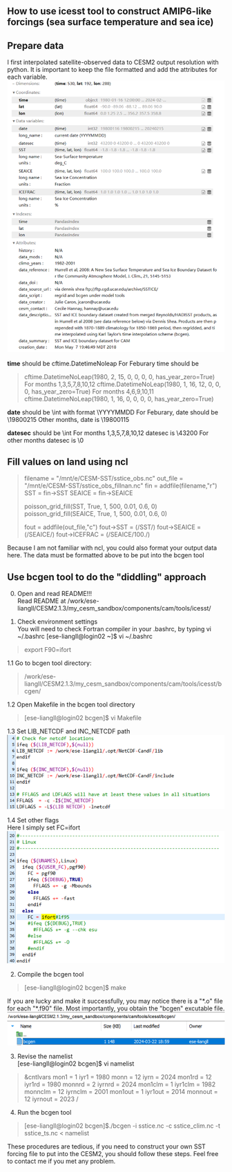 How to use icesst tool to construct AMIP6-like forcings (sea surface temperature and sea ice)
----


## Prepare data
I first interpolated satellite-observed data to CESM2 output resolution with python. It is important to keep the file formatted and add the attributes for each variable.  
![pic1](./pics/tutorial3_1.png)


**time** should be cftime.DatetimeNoleap
For Feburary time should be 
>cftime.DatetimeNoLeap(1980, 2, 15, 0, 0, 0, 0, has_year_zero=True)
For months 1,3,5,7,8,10,12
cftime.DatetimeNoLeap(1980, 1, 16, 12, 0, 0, 0, has_year_zero=True)
For months 4,6,9,10,11
>cftime.DatetimeNoLeap(1980, 1, 16, 0, 0, 0, 0, has_year_zero=True)


**date** should be \int with format \YYYYMMDD
For Feburary, date should be \19800215
Other months, date is \19800115


**datesec** should be \int
For months 1,3,5,7,8,10,12
datesec is \43200
For other months
datesec is \0

## Fill values on land using ncl
>filename = "/mnt/e/CESM-SST/sstice_obs.nc"
>out_file = "/mnt/e/CESM-SST/sstice_obs_fillnan.nc"
>fin = addfile(filename,"r")
>SST = fin->SST
>SEAICE = fin->SEAICE
>
>poisson_grid_fill(SST, True, 1, 500, 0.01, 0.6, 0)
>poisson_grid_fill(SEAICE, True, 1, 500, 0.01, 0.6, 0)
>
>fout = addfile(out_file,"c")
>fout->SST = (/SST/)
>fout->SEAICE = (/SEAICE/)
>fout->ICEFRAC = (/SEAICE/100./)

Because I am not familiar with ncl, you could also format your output data here.
The data must be formatted above to be put into the bcgen tool


## Use bcgen tool to do the "diddling" approach
0. Open and read README!!!  
Read README at /work/ese-liangll/CESM2.1.3/my_cesm_sandbox/components/cam/tools/icesst/

1. Check environment settings  
You will need to check Fortran compiler in your .bashrc, by typing vi ~/.bashrc
\[ese-liangll@login02 ~]$ vi ~/.bashrc 
> export F90=ifort

1.1 Go to bcgen tool directory:  
>/work/ese-liangll/CESM2.1.3/my_cesm_sandbox/components/cam/tools/icesst/bcgen/

1.2 Open Makefile in the bcgen tool directory  
>\[ese-liangll@login02 bcgen]$ vi Makefile

1.3 Set LIB_NETCDF and INC_NETCDF path  
![pic2](./pics/tutorial3_2_1.png)

1.4 Set other flags  
Here I simply set FC=ifort  
![pic3](./pics/tutorial3_2.png)

2. Compile the bcgen tool  
>\[ese-liangll@login02 bcgen]$ make

If you are lucky and make it successfully, you may notice there is a "\*.o" file for each "\*.f90" file.
Most importantly, you obtain the "bcgen" excutable file.  
![pic4](./pics/tutorial3_3.png)

3. Revise the namelist  
\[ese-liangll@login02 bcgen]$ vi namelist

> &cntlvars
 mon1 = 1
 iyr1 = 1980
 monn = 12
 iyrn = 2024
 mon1rd = 12
 iyr1rd = 1980
 monnrd = 2
 iyrnrd = 2024
 mon1clm = 1
 iyr1clm = 1982
 monnclm = 12
 iyrnclm = 2001
 mon1out = 1
 iyr1out = 2014
 monnout = 12
 iyrnout = 2023
 /

4.  Run the bcgen tool
>\[ese-liangll@login02 bcgen]$./bcgen -i sstice.nc -c sstice_clim.nc -t sstice_ts.nc < namelist


These procedures are tedious, if you need to construct your own SST forcing file to put into the CESM2, you should follow these steps. Feel free to contact me if you met any problem.   
